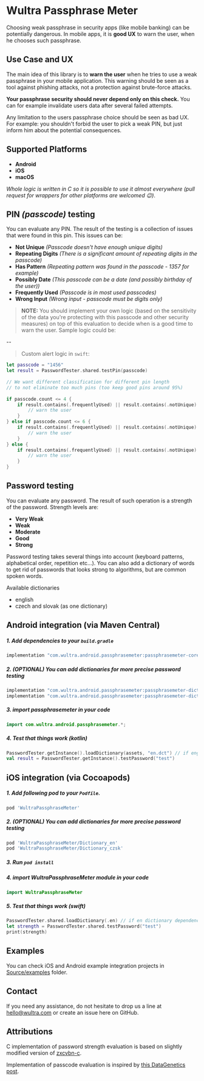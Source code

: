 # Wultra Passphrase Meter

Choosing weak passphrase in security apps (like mobile banking) can be potentially dangerous. In mobile apps, it is **good UX** to warn the user, when he chooses such passphrase.

## Use Case and UX

The main idea of this library is to **warn the user** when he tries to use a weak passphrase in your mobile application. This warning should be seen as a tool against phishing attacks, not a protection against brute-force attacks.  

**Your passphrase security should never depend only on this check.** You can for example invalidate users data after several failed attempts.  

Any limitation to the users passphrase choice should be seen as bad UX. For example: you shouldn't forbid the user to pick a weak PIN, but just inform him about the potential consequences.

## Supported Platforms
- **Android**
- **iOS**
- **macOS**
  
_Whole logic is written in C so it is possible to use it almost everywhere (pull request for wrappers for other platforms are welcomed 😉)_.

## PIN _(passcode)_ testing

You can evaluate any PIN. The result of the testing is a collection of issues that were found in this pin. This issues can be:

- **Not Unique** _(Passcode doesn't have enough unique digits)_
- **Repeating Digits** _(There is a significant amount of repeating digits in the passcode)_
- **Has Pattern** _(Repeating pattern was found in the passcode - 1357 for example)_
- **Possibly Date** _(This passcode can be a date (and possibly birthday of the user))_
- **Frequently Used** _(Passcode is in most used passcodes)_
- **Wrong Input** _(Wrong input - passcode must be digits only)_

> **NOTE:** You should implement your own logic (based on the sensitivity of the data you're protecting with this passcode and other security measures) on top of this evaluation to decide when is a good time to warn the user. Sample logic could be:

--
> Custom alert logic in `swift`: 

```swift
let passcode = "1456"
let result = PasswordTester.shared.testPin(passcode)
            
// We want different classification for different pin length
// to not eliminate too much pins (too keep good pins around 95%)
    
if passcode.count <= 4 {
    if result.contains(.frequentlyUsed) || result.contains(.notUnique) {
        // warn the user
    }
} else if passcode.count <= 6 {
    if result.contains(.frequentlyUsed) || result.contains(.notUnique) || result.contains(.repeatingCharacters) {
        // warn the user
    } 
} else {
    if result.contains(.frequentlyUsed) || result.contains(.notUnique) || result.contains(.repeatingCharacters) || result.contains(.patternFound) {
        // warn the user
    }
}

```

## Password testing

You can evaluate any password. The result of such operation is a strength of the password. Strength levels are:

- **Very Weak**
- **Weak**
- **Moderate**
- **Good**
- **Strong**

Password testing takes several things into account (keyboard patterns, alphabetical order, repetition etc...). You can also add a dictionary of words to get rid of passwords that looks strong to algorithms, but are common spoken words.

Available dictionaries

- english
- czech and slovak (as one dictionary)

## Android integration (via Maven Central)

##### 1. Add dependencies to your `build.gradle`
```kotlin
implementation "com.wultra.android.passphrasemeter:passphrasemeter-core:1.0.0"
```

##### 2. _(OPTIONAL)_ You can add dictionaries for more precise password testing

```kotlin
implementation "com.wultra.android.passphrasemeter:passphrasemeter-dictionary-en:1.0.0"
implementation "com.wultra.android.passphrasemeter:passphrasemeter-dictionary-czsk:1.0.0"
```

##### 3. import passphrasemeter in your code
```kotlin
import com.wultra.android.passphrasemeter.*;
```
##### 4. Test that things work _(kotlin)_
``` kotlin
PasswordTester.getInstance().loadDictionary(assets, "en.dct") // if english dependency added
val result = PasswordTester.getInstance().testPassword("test")
```

## iOS integration (via Cocoapods)

##### 1. Add following pod to your `Podfile`.

```ruby
pod 'WultraPassphraseMeter'
```

##### 2. _(OPTIONAL)_ You can add dictionaries for more precise password testing
```ruby
pod 'WultraPassphraseMeter/Dictionary_en'
pod 'WultraPassphraseMeter/Dictionary_czsk'
```
##### 3. Run `pod install`

##### 4. import WultraPassphraseMeter module in your code
```swift
import WultraPassphraseMeter
```
##### 5. Test that things work _(swift)_
```swift
PasswordTester.shared.loadDictionary(.en) // if en dictionary dependency was added
let strength = PasswordTester.shared.testPassword("test")
print(strength)
```

## Examples

You can check iOS and Android example integration projects in [Source/examples](Source/examples) folder.

## Contact

If you need any assistance, do not hesitate to drop us a line at hello@wultra.com or create an issue here on GitHub.

## Attributions

C implementation of password strength evaluation is based on slightly modified version of [zxcvbn-c](https://github.com/tsyrogit/zxcvbn-c).

Implementation of passcode evaluation is inspired by [this DataGenetics post](http://www.datagenetics.com/blog/september32012/).